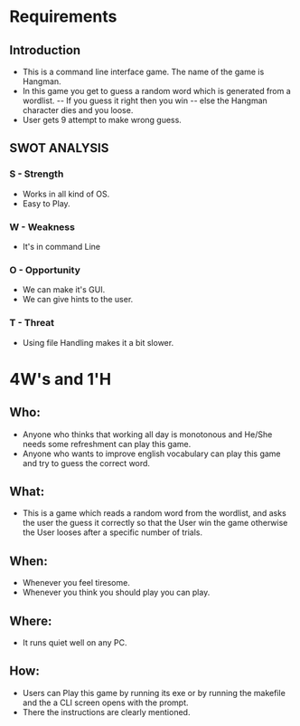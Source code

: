 # Requirements
## Introduction
 - This is a command line interface game. The name of the game is Hangman.
 - In this game you get to guess a random word which is generated from a wordlist.
 -- If you guess it right then you win
 -- else the Hangman character dies and you loose.
 - User gets 9 attempt to make wrong guess.



## SWOT ANALYSIS

### S - Strength
* Works in all kind of OS.
* Easy to Play.

### W - Weakness
* It's in command Line

### O - Opportunity
* We can make it's GUI.
* We can give hints to the user.

### T - Threat
* Using file Handling makes it a bit slower. 

# 4W&#39;s and 1&#39;H

## Who:

* Anyone who thinks that working all day is monotonous and He/She needs some refreshment can play this game.
* Anyone who wants to improve english vocabulary can play this game and try to guess the correct word.

## What:

* This is a game which reads a random word from the wordlist, and asks the user the guess it correctly so that the User win the game otherwise the User looses after a specific number of trials.

## When:

* Whenever you feel tiresome.
* Whenever you think you should play you can play.

## Where:

* It runs quiet well on any PC.

## How:

* Users can Play this game by running its exe or by running the makefile and the a CLI screen opens with the prompt.
* There the instructions are clearly mentioned.
